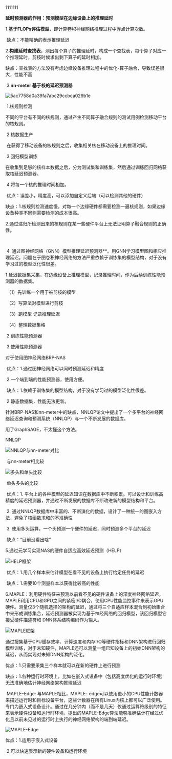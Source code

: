 











1111111

**延时预测器的作用：预测模型在边缘设备上的推理延时**

​          1.**基于FLOPs评估模型**，即计算卷积神经网络推理过程中浮点计算次数。

​             缺点：不能精确的表示推理延迟

​          2.**构建延时查找表**，测出每个算子的推理延时，构成一个查找表，每个算子对应一个推理延时，剪枝时候求出剩下算子的延时相加。 

​             缺点：查找表的方法没有考虑边缘设备推理过程中的优化-算子融合，导致误差很大，性能不高









​           3.**nn-meter 基于核的延迟预测器**

![5ac7758d0a39fa7abc29ccbca029b1e](C:\Users\PC\Desktop\5ac7758d0a39fa7abc29ccbca029b1e.png)

​                           1.核规则检测

​                           不同的平台有不同的核规则，通过产生不同算子融合规则的测试用例检测移动平台的核规则。

​                           2.核数据生产

​                           在获得了移动设备的核规则之后，收集相关核在移动设备上的推理时间。

​                           3.回归模型训练

​                           在收集到足够的核样本数据之后，分为测试集和训练集，然后通过训练回归网络获取核延迟预测器。

​                          4.将每一个核的推理时间相加。

​                         优点：误差小，精度高，可以添加自定义后端（可以检测其他的硬件）

​                          缺点：1.核规则检测速度慢，对每一个边缘硬件都需要检测一遍核规则，如果边缘设备种类不同则需要检测的成本很高。

​                                     2.通过递归所检测出来的核规则在某一些硬件平台上无法证明算子融合规则的正确性。

​          





​            4.   通过图神经网络（GNN）模型推理延迟预测器**。用GNN学习模型图和相应推理延迟。问题在于图卷积神经网络的方法严重依赖于训练集的模型结构，对于没有学习过的模型泛化性很差。

​                                  1.延迟数据集采集，在边缘设备上推理模型，记录推理时间，作为后续训练性能预测器的数据集。

​                                           （1）先训练一个用于被剪枝的模型

​                                           （2）写算法对模型进行剪枝

​                                           （3）跑模型 记录推理延迟

​                                           （4）整理数据集格

​                                 2.训练性能预测器

​                                 3.使用性能预测器

对于使用图神经网络BRP-NAS

​      优点：1.通过图神经网络可以同时预测延迟和精度

​                  2.一个端到端的性能预测器，使用方便。

​      缺点：1.依赖于训练集的模型结构，对于没有学习过的模型泛化性很差。

​                  2.静态数据集，性能无法更新。

针对BRP-NAS和nn-meter中的缺点，NNLQP论文中提出了一个多平台的神经网络延迟查询和预测系统（NNLQP）与一个不断发展的数据库。

用了GraphSAGE，不太懂这个方法。

NNLQP

![NNLQP与nn-meter对比](C:\Users\PC\Desktop\NNLQP与nn-meter对比.png)

​                                                                                                                          与nn-meter相比较





![多头和单头比较](C:\Users\PC\Desktop\多头和单头比较.png)

​                                                                                                                             单头多头的比较

​          优点：1. 平台上的各种模型的延迟知识在数据库中不断积累。可以设计和训练高精度的延迟预测器，并通过不断发展的数据库不断改进新的模型结构和平台。

​                     2. 通过NNLQP数据库中丰富的、不断演化的数据，设计了一种统一的图嵌入方法，避免了核函数求和的不准确性

​                     3. 使用多头运算，一个头预测一个硬件的延迟，同时预测多个平台的延迟

​         缺点：“目前没看出啥”







  5.通过元学习实现NAS的硬件自适应高效延迟预测（HELP）

![HELP框架](C:\Users\PC\Desktop\一些图片\HELP框架.png)

​         优点：1.用几个样本来估计模型在看不见的设备上执行给定任务的延迟

​          缺点：1.需要10个测量样本以获得比较高的性能





​     6.MAPLE：利用硬件特征来预测以前看不见的硬件设备上的深度神经网络延迟，MAPLE利用CPU和GPU之间的紧密I/O耦合，使用CPU性能监控事件来表示GPU硬件。测量仅3个随机选择的架构的延迟，通过将三个自适应样本混合到初始集合中来形成训练集合，延迟预测器被实现为基于神经网络的回归模型，该回归模型它接受硬件描述符和 DNN体系结构编码作为输入。

![MAPLE框架](C:\Users\PC\Desktop\一些图片\MAPLE框架.png)

​        通过搜集基于CPU缓存效率、计算速度和内存I/O等硬件指标和DNN架构进行回归模型训练，对于未知硬件，MAPLE还可以测量一组已知设备上的初始DNN架构的延迟，从而实现对未知DNN架构的泛化。

优点：1.只需要采集三个样本就可以在新的硬件上进行预测

缺点：1.各种运行时环境上，比如在嵌入式设备中（包括高度优化的运行时环境）无法准确地估计神经网络架构推理延迟



​       MAPLE-Edge:   与MAPLE相比，MAPLE- edge可以使用更小的CPU性能计数器来描述运行时和目标设备平台，这些计数器在所有Linux内核上都可以广泛使用。专门为嵌入式设备设计。通过在几分钟内（而不是几天）仅通过运算符级别的特征来表示硬件设备和运行时环境，提出的MAPLE-Edge算法能够准确估计在经过优化且以前未见过的运行时上执行的神经网络架构的端到端延迟。

![MAPLE-Edge](C:\Users\PC\Desktop\一些图片\MAPLE-Edge.png)



优点：1.适用于嵌入式设备

​            2.可以快速表示新的硬件设备和运行环境

​     


















